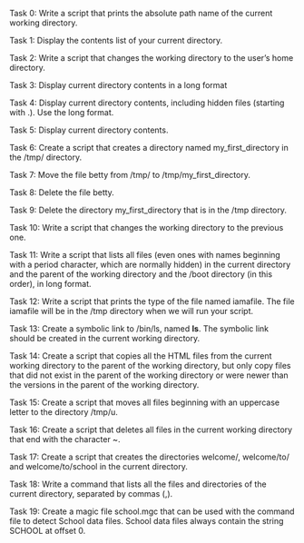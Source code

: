 Task 0: Write a script that prints the absolute path name of the current working directory.


Task 1: Display the contents list of your current directory.


Task 2: Write a script that changes the working directory to the user’s home directory.

Task 3: Display current directory contents in a long format

Task 4: Display current directory contents, including hidden files (starting with .). Use the long format.

Task 5: Display current directory contents.

Task 6: Create a script that creates a directory named my_first_directory in the /tmp/ directory.

Task 7: Move the file betty from /tmp/ to /tmp/my_first_directory.

Task 8: Delete the file betty.

Task 9: Delete the directory my_first_directory that is in the /tmp directory.

Task 10: Write a script that changes the working directory to the previous one.

Task 11: Write a script that lists all files (even ones with names beginning with a period character, which are normally hidden) in the current directory and the parent of the working directory and the /boot directory (in this order), in long format.

Task 12: Write a script that prints the type of the file named iamafile. The file iamafile will be in the /tmp directory when we will run your script.

Task 13: Create a symbolic link to /bin/ls, named __ls__. The symbolic link should be created in the current working directory.

Task 14: Create a script that copies all the HTML files from the current working directory to the parent of the working directory, but only copy files that did not exist in the parent of the working directory or were newer than the versions in the parent of the working directory.

Task 15: Create a script that moves all files beginning with an uppercase letter to the directory /tmp/u.

Task 16: Create a script that deletes all files in the current working directory that end with the character ~.

Task 17: Create a script that creates the directories welcome/, welcome/to/ and welcome/to/school in the current directory.

Task 18: Write a command that lists all the files and directories of the current directory, separated by commas (,).

Task 19: Create a magic file school.mgc that can be used with the command file to detect School data files. School data files always contain the string SCHOOL at offset 0.

